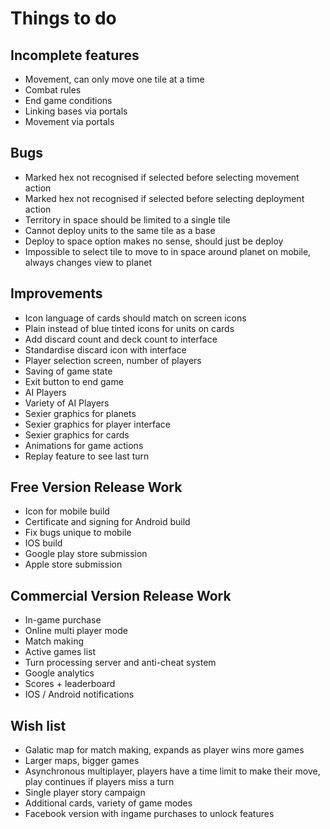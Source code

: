Things to do
============

Incomplete features
-------------------
+ Movement, can only move one tile at a time
+ Combat rules
+ End game conditions
+ Linking bases via portals
+ Movement via portals

Bugs
----
+ Marked hex not recognised if selected before selecting movement action
+ Marked hex not recognised if selected before selecting deployment action
+ Territory in space should be limited to a single tile
+ Cannot deploy units to the same tile as a base
+ Deploy to space option makes no sense, should just be deploy
+ Impossible to select tile to move to in space around planet on mobile, always changes view to planet

Improvements
------------
+ Icon language of cards should match on screen icons
+ Plain instead of blue tinted icons for units on cards
+ Add discard count and deck count to interface
+ Standardise discard icon with interface
+ Player selection screen, number of players
+ Saving of game state
+ Exit button to end game
+ AI Players
+ Variety of AI Players
+ Sexier graphics for planets
+ Sexier graphics for player interface
+ Sexier graphics for cards
+ Animations for game actions
+ Replay feature to see last turn

Free Version Release Work
-------------------------
+ Icon for mobile build
+ Certificate and signing for Android build
+ Fix bugs unique to mobile
+ IOS build
+ Google play store submission
+ Apple store submission

Commercial Version Release Work
-------------------------
+ In-game purchase
+ Online multi player mode
+ Match making
+ Active games list
+ Turn processing server and anti-cheat system
+ Google analytics
+ Scores + leaderboard
+ IOS / Android notifications

Wish list
---------
+ Galatic map for match making, expands as player wins more games
+ Larger maps, bigger games
+ Asynchronous multiplayer, players have a time limit to make their move, play continues if players miss a turn
+ Single player story campaign
+ Additional cards, variety of game modes
+ Facebook version with ingame purchases to unlock features

